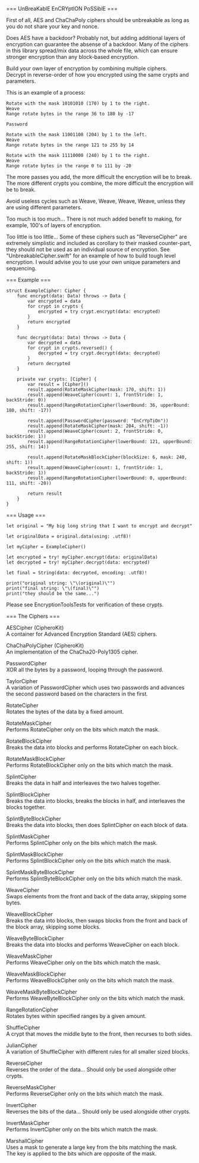 === UnBreaKablE EnCRYptION PoSSiblE ===

First of all, AES and ChaChaPoly ciphers should be unbreakable as long as you do not share your key and nonce.<br />

Does AES have a backdoor? Probably not, but adding additional layers of encryption can guarantee the absense of a backdoor. Many of the ciphers in this library spread/mix data across the whole file, which can ensure stronger encryption than any block-based encryption.<br />

Build your own layer of encryption by combining multiple ciphers.<br />
Decrypt in reverse-order of how you encrypted using the same crypts and parameters.<br />

This is an example of a process:<br />

```
Rotate with the mask 10101010 (170) by 1 to the right.
Weave
Range rotate bytes in the range 36 to 180 by -17

Password

Rotate with the mask 11001100 (204) by 1 to the left.
Weave
Range rotate bytes in the range 121 to 255 by 14

Rotate with the mask 11110000 (240) by 1 to the right.
Weave
Range rotate bytes in the range 0 to 111 by -20
```

The more passes you add, the more difficult the encryption will be to break.<br />
The more different crypts you combine, the more difficult the encryption will be to break.<br />

Avoid useless cycles such as Weave, Weave, Weave, Weave, unless they are using different parameters.<br />

Too much is too much... There is not much added benefit to making, for example, 100's of layers of encryption.<br />

Too little is too little... Some of these ciphers such as "ReverseCipher" are extremely simplistic and included as corollary to their masked counter-part, they should not be used as an individual source of encryption. See "UnbreakableCipher.swift" for an example of how to build tough level encryption. I would advise you to use your own unique parameters and sequencing.<br />

=== Example ===

```
struct ExampleCipher: Cipher {
    func encrypt(data: Data) throws -> Data {
        var encrypted = data
        for crypt in crypts {
            encrypted = try crypt.encrypt(data: encrypted)
        }
        return encrypted
    }
    
    func decrypt(data: Data) throws -> Data {
        var decrypted = data
        for crypt in crypts.reversed() {
            decrypted = try crypt.decrypt(data: decrypted)
        }
        return decrypted
    }
    
    private var crypts: [Cipher] {
        var result = [Cipher]()
        result.append(RotateMaskCipher(mask: 170, shift: 1))
        result.append(WeaveCipher(count: 1, frontStride: 1, backStride: 0))
        result.append(RangeRotationCipher(lowerBound: 36, upperBound: 180, shift: -17))
        
        result.append(PasswordCipher(password: "EnCrYpTiOn"))
        result.append(RotateMaskCipher(mask: 204, shift: -1))
        result.append(WeaveCipher(count: 2, frontStride: 0, backStride: 1))
        result.append(RangeRotationCipher(lowerBound: 121, upperBound: 255, shift: 14))
        
        result.append(RotateMaskBlockCipher(blockSize: 6, mask: 240, shift: 1))
        result.append(WeaveCipher(count: 1, frontStride: 1, backStride: 1))
        result.append(RangeRotationCipher(lowerBound: 0, upperBound: 111, shift: -20))
        
        return result
    }
}
```

=== Usage ===

```
let original = "My big long string that I want to encrypt and decrypt"

let originalData = original.data(using: .utf8)!

let myCipher = ExampleCipher()

let encrypted = try! myCipher.encrypt(data: originalData)
let decrypted = try! myCipher.decrypt(data: encrypted)

let final = String(data: decrypted, encoding: .utf8)!

print("original string: \"\(original)\"")
print("final string: \"\(final)\"")
print("they should be the same...")
```


Please see EncryptionToolsTests for verification of these crypts.

=== The Ciphers ===

AESCipher (CipheroKit)<br />
A container for Advanced Encryption Standard (AES) ciphers.<br />

ChaChaPolyCipher (CipheroKit)<br />
An implementation of the ChaCha20-Poly1305 cipher.<br />

PasswordCipher<br />
XOR all the bytes by a password, looping through the password.<br />

TaylorCipher<br />
A variation of PasswordCipher which uses two passwords and advances the second password based on the characters in the first.<br />

RotateCipher<br />
Rotates the bytes of the data by a fixed amount.<br />

RotateMaskCipher<br />
Performs RotateCipher only on the bits which match the mask.<br />

RotateBlockCipher<br />
Breaks the data into blocks and performs RotateCipher on each block.<br />

RotateMaskBlockCipher<br />
Performs RotateBlockCipher only on the bits which match the mask.<br />

SplintCipher<br />
Breaks the data in half and interleaves the two halves together.<br />

SplintBlockCipher<br />
Breaks the data into blocks, breaks the blocks in half, and interleaves the blocks together.<br />

SplintByteBlockCipher<br />
Breaks the data into blocks, then does SplintCipher on each block of data.<br />

SplintMaskCipher<br />
Performs SplintCipher only on the bits which match the mask.<br />

SplintMaskBlockCipher<br />
Performs SplintBlockCipher only on the bits which match the mask.<br />

SplintMaskByteBlockCipher<br />
Performs SplintByteBlockCipher only on the bits which match the mask.<br />

WeaveCipher<br />
Swaps elements from the front and back of the data array, skipping some bytes.<br />

WeaveBlockCipher<br />
Breaks the data into blocks, then swaps blocks from the front and back of the block array, skipping some blocks.<br />

WeaveByteBlockCipher<br />
Breaks the data into blocks and performs WeaveCipher on each block.<br />

WeaveMaskCipher<br />
Performs WeaveCipher only on the bits which match the mask.<br />

WeaveMaskBlockCipher<br />
Performs WeaveBlockCipher only on the bits which match the mask.<br />

WeaveMaskByteBlockCipher<br />
Performs WeaveByteBlockCipher only on the bits which match the mask.<br />

RangeRotationCipher<br />
Rotates bytes within specified ranges by a given amount.<br />

ShuffleCipher<br />
A crypt that moves the middle byte to the front, then recurses to both sides.<br />

JulianCipher<br />
A variation of ShuffleCipher with different rules for all smaller sized blocks.<br />

ReverseCipher<br />
Reverses the order of the data... Should only be used alongside other crypts.<br />

ReverseMaskCipher<br />
Performs ReverseCipher only on the bits which match the mask.<br />

InvertCipher<br />
Reverses the bits of the data... Should only be used alongside other crypts.<br />

InvertMaskCipher<br />
Performs InvertCipher only on the bits which match the mask.<br />

MarshallCipher<br />
Uses a mask to generate a large key from the bits matching the mask.<br />
The key is applied to the bits which are opposite of the mask.<br />
